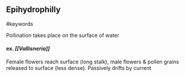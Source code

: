 ## Epihydrophilly
#keywords 

Pollination takes place on the surface of water
#### ex. *[[Vallisneria]]*
Female flowers reach surface (long stalk), male flowers & pollen grains released to surface (less dense). Passively drifts by current
